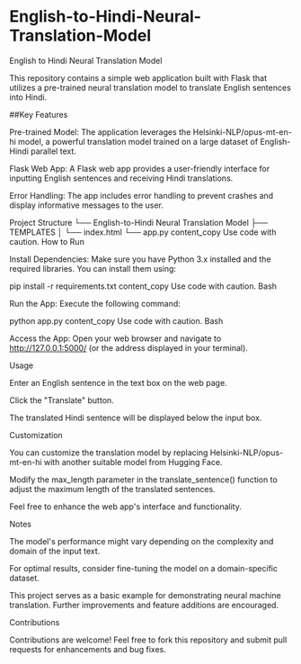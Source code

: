 # English-to-Hindi-Neural-Translation-Model
English to Hindi Neural Translation Model

This repository contains a simple web application built with Flask that utilizes a pre-trained neural translation model to translate English sentences into Hindi.

##Key Features

Pre-trained Model: The application leverages the Helsinki-NLP/opus-mt-en-hi model, a powerful translation model trained on a large dataset of English-Hindi parallel text.

Flask Web App: A Flask web app provides a user-friendly interface for inputting English sentences and receiving Hindi translations.

Error Handling: The app includes error handling to prevent crashes and display informative messages to the user.

Project Structure
└── English-to-Hindi Neural Translation Model
    ├── TEMPLATES
    │   └── index.html
    └── app.py
content_copy
Use code with caution.
How to Run

Install Dependencies: Make sure you have Python 3.x installed and the required libraries. You can install them using:

pip install -r requirements.txt
content_copy
Use code with caution.
Bash

Run the App: Execute the following command:

python app.py
content_copy
Use code with caution.
Bash

Access the App: Open your web browser and navigate to http://127.0.0.1:5000/ (or the address displayed in your terminal).

Usage

Enter an English sentence in the text box on the web page.

Click the "Translate" button.

The translated Hindi sentence will be displayed below the input box.

Customization

You can customize the translation model by replacing Helsinki-NLP/opus-mt-en-hi with another suitable model from Hugging Face.

Modify the max_length parameter in the translate_sentence() function to adjust the maximum length of the translated sentences.

Feel free to enhance the web app's interface and functionality.

Notes

The model's performance might vary depending on the complexity and domain of the input text.

For optimal results, consider fine-tuning the model on a domain-specific dataset.

This project serves as a basic example for demonstrating neural machine translation. Further improvements and feature additions are encouraged.

Contributions

Contributions are welcome! Feel free to fork this repository and submit pull requests for enhancements and bug fixes.

